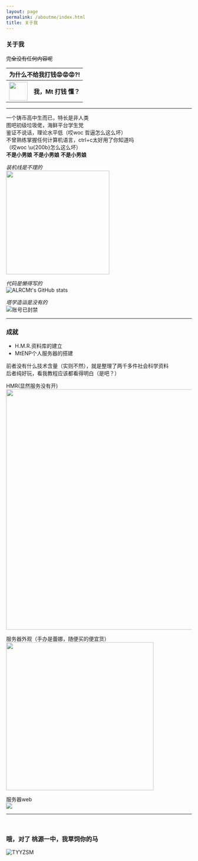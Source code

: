 ```yaml
---
layout: page
permalink: /aboutme/index.html
title: 关于我
---
```


### 关于我

~~完全没有任何内容呢~~
<table>
<tr>
<th colspan=2>为什么不给我打钱😡😡😡?!</th>
</tr>
<tr>
<th><a href="https://alrcmt.github.io/images/wxlll.jpg"><img width="50" height="50" src="https://alrcmt.github.io/images/wechatpay.png"></a></th>
<th>我，Mt 打钱 懂？</th>
</tr>
</table>
<hr />

一个铸币高中生而已，特长是非人类  
图吧初级垃圾佬，海鲜平台学生党  
鉴证不说话，理论水平低（哎woc 哲逼怎么这么坏）  
不曾熟练掌握任何计算机语言，ctrl+c太好用了你知道吗  
（哎woc \u{200b}怎么这么坏）  
**不是小男娘** **不是小男娘** **不是小男娘**



<i>装机线是不理的</i>  
<img src="https://alrcmt.github.io/images/server_open.jpg" width="280px">

<i>代码是懒得写的</i>  
![ALRCMt's GitHub stats](https://github-readme-stats.vercel.app/api?username=ALRCMt&show_icons=true&theme=cobalt)

<i>塔学造诣是没有的</i>  
<img src="https://alrcmt.github.io/images/ban.png" alt="账号已封禁">

<hr />

### 成就

- H.M.R.资料库的建立
- MtENP个人服务器的搭建

前者没有什么技术含量（实则不然），就是整理了两千多件社会科学资料  
后者纯好玩，看我教程应该都看得明白（是吧？）  

HMR(显然服务没有开)
<img src="https://alrcmt.github.io/images/hmr_data.png" width="650px">

服务器外观（手办是蕾娜，随便买的便宜货）  
<img src="https://alrcmt.github.io/images/server_over.png" height="400px">

服务器web  
<img src="https://alrcmt.github.io/images/MtENP_web.png" >
<hr />

<br />
<h3>哦，对了 桃源一中，我草饲你的马</h3>

<img src="https://alrcmt.github.io/images/tyyz.jpg" alt="TYYZSM">
